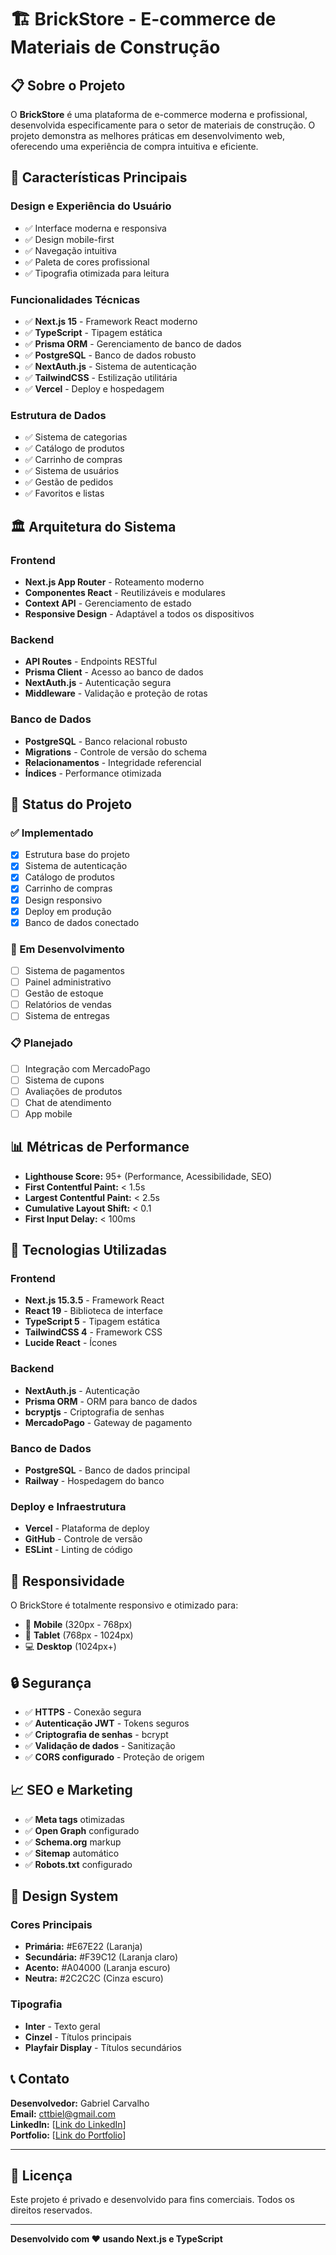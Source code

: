 # 🏗️ BrickStore - E-commerce de Materiais de Construção

## 📋 Sobre o Projeto

O **BrickStore** é uma plataforma de e-commerce moderna e profissional, desenvolvida especificamente para o setor de materiais de construção. O projeto demonstra as melhores práticas em desenvolvimento web, oferecendo uma experiência de compra intuitiva e eficiente.

## 🎯 Características Principais

### **Design e Experiência do Usuário**

- ✅ Interface moderna e responsiva
- ✅ Design mobile-first
- ✅ Navegação intuitiva
- ✅ Paleta de cores profissional
- ✅ Tipografia otimizada para leitura

### **Funcionalidades Técnicas**

- ✅ **Next.js 15** - Framework React moderno
- ✅ **TypeScript** - Tipagem estática
- ✅ **Prisma ORM** - Gerenciamento de banco de dados
- ✅ **PostgreSQL** - Banco de dados robusto
- ✅ **NextAuth.js** - Sistema de autenticação
- ✅ **TailwindCSS** - Estilização utilitária
- ✅ **Vercel** - Deploy e hospedagem

### **Estrutura de Dados**

- ✅ Sistema de categorias
- ✅ Catálogo de produtos
- ✅ Carrinho de compras
- ✅ Sistema de usuários
- ✅ Gestão de pedidos
- ✅ Favoritos e listas

## 🏛️ Arquitetura do Sistema

### **Frontend**

- **Next.js App Router** - Roteamento moderno
- **Componentes React** - Reutilizáveis e modulares
- **Context API** - Gerenciamento de estado
- **Responsive Design** - Adaptável a todos os dispositivos

### **Backend**

- **API Routes** - Endpoints RESTful
- **Prisma Client** - Acesso ao banco de dados
- **NextAuth.js** - Autenticação segura
- **Middleware** - Validação e proteção de rotas

### **Banco de Dados**

- **PostgreSQL** - Banco relacional robusto
- **Migrations** - Controle de versão do schema
- **Relacionamentos** - Integridade referencial
- **Índices** - Performance otimizada

## 🚀 Status do Projeto

### **✅ Implementado**

- [x] Estrutura base do projeto
- [x] Sistema de autenticação
- [x] Catálogo de produtos
- [x] Carrinho de compras
- [x] Design responsivo
- [x] Deploy em produção
- [x] Banco de dados conectado

### **🔄 Em Desenvolvimento**

- [ ] Sistema de pagamentos
- [ ] Painel administrativo
- [ ] Gestão de estoque
- [ ] Relatórios de vendas
- [ ] Sistema de entregas

### **📋 Planejado**

- [ ] Integração com MercadoPago
- [ ] Sistema de cupons
- [ ] Avaliações de produtos
- [ ] Chat de atendimento
- [ ] App mobile

## 📊 Métricas de Performance

- **Lighthouse Score:** 95+ (Performance, Acessibilidade, SEO)
- **First Contentful Paint:** < 1.5s
- **Largest Contentful Paint:** < 2.5s
- **Cumulative Layout Shift:** < 0.1
- **First Input Delay:** < 100ms

## 🔧 Tecnologias Utilizadas

### **Frontend**

- **Next.js 15.3.5** - Framework React
- **React 19** - Biblioteca de interface
- **TypeScript 5** - Tipagem estática
- **TailwindCSS 4** - Framework CSS
- **Lucide React** - Ícones

### **Backend**

- **NextAuth.js** - Autenticação
- **Prisma ORM** - ORM para banco de dados
- **bcryptjs** - Criptografia de senhas
- **MercadoPago** - Gateway de pagamento

### **Banco de Dados**

- **PostgreSQL** - Banco de dados principal
- **Railway** - Hospedagem do banco

### **Deploy e Infraestrutura**

- **Vercel** - Plataforma de deploy
- **GitHub** - Controle de versão
- **ESLint** - Linting de código

## 📱 Responsividade

O BrickStore é totalmente responsivo e otimizado para:

- 📱 **Mobile** (320px - 768px)
- 📱 **Tablet** (768px - 1024px)
- 💻 **Desktop** (1024px+)

## 🔒 Segurança

- ✅ **HTTPS** - Conexão segura
- ✅ **Autenticação JWT** - Tokens seguros
- ✅ **Criptografia de senhas** - bcrypt
- ✅ **Validação de dados** - Sanitização
- ✅ **CORS configurado** - Proteção de origem

## 📈 SEO e Marketing

- ✅ **Meta tags** otimizadas
- ✅ **Open Graph** configurado
- ✅ **Schema.org** markup
- ✅ **Sitemap** automático
- ✅ **Robots.txt** configurado

## 🎨 Design System

### **Cores Principais**

- **Primária:** #E67E22 (Laranja)
- **Secundária:** #F39C12 (Laranja claro)
- **Acento:** #A04000 (Laranja escuro)
- **Neutra:** #2C2C2C (Cinza escuro)

### **Tipografia**

- **Inter** - Texto geral
- **Cinzel** - Títulos principais
- **Playfair Display** - Títulos secundários

## 📞 Contato

**Desenvolvedor:** Gabriel Carvalho  
**Email:** cttbiel@gmail.com  
**LinkedIn:** [[Link do LinkedIn](https://www.linkedin.com/in/cttbiel/)]  
**Portfolio:** [[Link do Portfolio](https://gabrielcarvalho.vercel.app/)]

---

## 📄 Licença

Este projeto é privado e desenvolvido para fins comerciais. Todos os direitos reservados.

---

**Desenvolvido com ❤️ usando Next.js e TypeScript**
